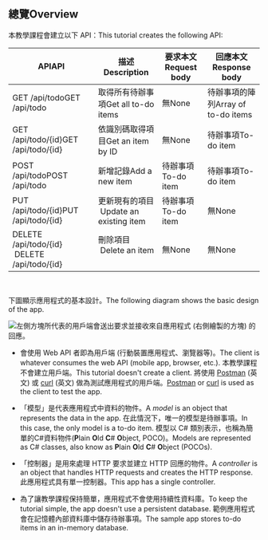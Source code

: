 ## <a name="overview"></a><span data-ttu-id="39ced-101">總覽</span><span class="sxs-lookup"><span data-stu-id="39ced-101">Overview</span></span>

<span data-ttu-id="39ced-102">本教學課程會建立以下 API：</span><span class="sxs-lookup"><span data-stu-id="39ced-102">This tutorial creates the following API:</span></span>

|<span data-ttu-id="39ced-103">API</span><span class="sxs-lookup"><span data-stu-id="39ced-103">API</span></span> | <span data-ttu-id="39ced-104">描述</span><span class="sxs-lookup"><span data-stu-id="39ced-104">Description</span></span> | <span data-ttu-id="39ced-105">要求本文</span><span class="sxs-lookup"><span data-stu-id="39ced-105">Request body</span></span> | <span data-ttu-id="39ced-106">回應本文</span><span class="sxs-lookup"><span data-stu-id="39ced-106">Response body</span></span> |
|--- | ---- | ---- | ---- |
|<span data-ttu-id="39ced-107">GET /api/todo</span><span class="sxs-lookup"><span data-stu-id="39ced-107">GET /api/todo</span></span> | <span data-ttu-id="39ced-108">取得所有待辦事項</span><span class="sxs-lookup"><span data-stu-id="39ced-108">Get all to-do items</span></span> | <span data-ttu-id="39ced-109">無</span><span class="sxs-lookup"><span data-stu-id="39ced-109">None</span></span> | <span data-ttu-id="39ced-110">待辦事項的陣列</span><span class="sxs-lookup"><span data-stu-id="39ced-110">Array of to-do items</span></span>|
|<span data-ttu-id="39ced-111">GET /api/todo/{id}</span><span class="sxs-lookup"><span data-stu-id="39ced-111">GET /api/todo/{id}</span></span> | <span data-ttu-id="39ced-112">依識別碼取得項目</span><span class="sxs-lookup"><span data-stu-id="39ced-112">Get an item by ID</span></span> | <span data-ttu-id="39ced-113">無</span><span class="sxs-lookup"><span data-stu-id="39ced-113">None</span></span> | <span data-ttu-id="39ced-114">待辦事項</span><span class="sxs-lookup"><span data-stu-id="39ced-114">To-do item</span></span>|
|<span data-ttu-id="39ced-115">POST /api/todo</span><span class="sxs-lookup"><span data-stu-id="39ced-115">POST /api/todo</span></span> | <span data-ttu-id="39ced-116">新增記錄</span><span class="sxs-lookup"><span data-stu-id="39ced-116">Add a new item</span></span> | <span data-ttu-id="39ced-117">待辦事項</span><span class="sxs-lookup"><span data-stu-id="39ced-117">To-do item</span></span> | <span data-ttu-id="39ced-118">待辦事項</span><span class="sxs-lookup"><span data-stu-id="39ced-118">To-do item</span></span> |
|<span data-ttu-id="39ced-119">PUT /api/todo/{id}</span><span class="sxs-lookup"><span data-stu-id="39ced-119">PUT /api/todo/{id}</span></span> | <span data-ttu-id="39ced-120">更新現有的項目 &nbsp;</span><span class="sxs-lookup"><span data-stu-id="39ced-120">Update an existing item &nbsp;</span></span> | <span data-ttu-id="39ced-121">待辦事項</span><span class="sxs-lookup"><span data-stu-id="39ced-121">To-do item</span></span> | <span data-ttu-id="39ced-122">無</span><span class="sxs-lookup"><span data-stu-id="39ced-122">None</span></span> |
|<span data-ttu-id="39ced-123">DELETE /api/todo/{id} &nbsp; &nbsp;</span><span class="sxs-lookup"><span data-stu-id="39ced-123">DELETE /api/todo/{id} &nbsp; &nbsp;</span></span> | <span data-ttu-id="39ced-124">刪除項目 &nbsp; &nbsp;</span><span class="sxs-lookup"><span data-stu-id="39ced-124">Delete an item &nbsp; &nbsp;</span></span> | <span data-ttu-id="39ced-125">無</span><span class="sxs-lookup"><span data-stu-id="39ced-125">None</span></span> | <span data-ttu-id="39ced-126">無</span><span class="sxs-lookup"><span data-stu-id="39ced-126">None</span></span>|

<br>

<span data-ttu-id="39ced-127">下圖顯示應用程式的基本設計。</span><span class="sxs-lookup"><span data-stu-id="39ced-127">The following diagram shows the basic design of the app.</span></span>

![左側方塊所代表的用戶端會送出要求並接收來自應用程式 (右側繪製的方塊) 的回應。](../../tutorials/first-web-api/_static/architecture.png)

* <span data-ttu-id="39ced-132">會使用 Web API 者即為用戶端 (行動裝置應用程式、瀏覽器等)。</span><span class="sxs-lookup"><span data-stu-id="39ced-132">The client is whatever consumes the web API (mobile app, browser, etc.).</span></span> <span data-ttu-id="39ced-133">本教學課程不會建立用戶端。</span><span class="sxs-lookup"><span data-stu-id="39ced-133">This tutorial doesn't create a client.</span></span> <span data-ttu-id="39ced-134">將使用 [Postman](https://www.getpostman.com/) \(英文\) 或 [curl](https://developer.apple.com/legacy/library/documentation/Darwin/Reference/ManPages/man1/curl.1.html) \(英文\) 做為測試應用程式的用戶端。</span><span class="sxs-lookup"><span data-stu-id="39ced-134">[Postman](https://www.getpostman.com/) or [curl](https://developer.apple.com/legacy/library/documentation/Darwin/Reference/ManPages/man1/curl.1.html) is used as the client to test the app.</span></span>

* <span data-ttu-id="39ced-135">「模型」是代表應用程式中資料的物件。</span><span class="sxs-lookup"><span data-stu-id="39ced-135">A *model* is an object that represents the data in the app.</span></span> <span data-ttu-id="39ced-136">在此情況下，唯一的模型是待辦事項。</span><span class="sxs-lookup"><span data-stu-id="39ced-136">In this case, the only model is a to-do item.</span></span> <span data-ttu-id="39ced-137">模型以 C# 類別表示，也稱為簡單的C#資料物件(**P**lain **O**ld **C**# **O**bject, POCO)。</span><span class="sxs-lookup"><span data-stu-id="39ced-137">Models are represented as C# classes, also know as **P**lain **O**ld **C**# **O**bject (POCOs).</span></span>

* <span data-ttu-id="39ced-138">「控制器」是用來處理 HTTP 要求並建立 HTTP 回應的物件。</span><span class="sxs-lookup"><span data-stu-id="39ced-138">A *controller* is an object that handles HTTP requests and creates the HTTP response.</span></span> <span data-ttu-id="39ced-139">此應用程式具有單一控制器。</span><span class="sxs-lookup"><span data-stu-id="39ced-139">This app has a single controller.</span></span>

* <span data-ttu-id="39ced-140">為了讓教學課程保持簡單，應用程式不會使用持續性資料庫。</span><span class="sxs-lookup"><span data-stu-id="39ced-140">To keep the tutorial simple, the app doesn't use a persistent database.</span></span> <span data-ttu-id="39ced-141">範例應用程式會在記憶體內部資料庫中儲存待辦事項。</span><span class="sxs-lookup"><span data-stu-id="39ced-141">The sample app stores to-do items in an in-memory database.</span></span>
